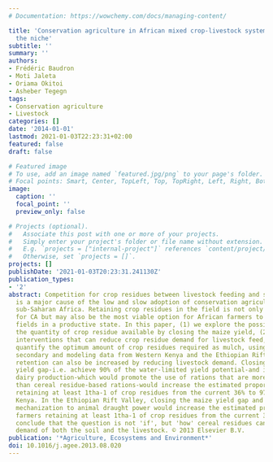 ```yaml
---
# Documentation: https://wowchemy.com/docs/managing-content/

title: 'Conservation agriculture in African mixed crop-livestock systems: Expanding
  the niche'
subtitle: ''
summary: ''
authors:
- Frédéric Baudron
- Moti Jaleta
- Oriama Okitoi
- Asheber Tegegn
tags:
- Conservation agriculture
- Livestock
categories: []
date: '2014-01-01'
lastmod: 2021-01-03T22:23:31+02:00
featured: false
draft: false

# Featured image
# To use, add an image named `featured.jpg/png` to your page's folder.
# Focal points: Smart, Center, TopLeft, Top, TopRight, Left, Right, BottomLeft, Bottom, BottomRight.
image:
  caption: ''
  focal_point: ''
  preview_only: false

# Projects (optional).
#   Associate this post with one or more of your projects.
#   Simply enter your project's folder or file name without extension.
#   E.g. `projects = ["internal-project"]` references `content/project/deep-learning/index.md`.
#   Otherwise, set `projects = []`.
projects: []
publishDate: '2021-01-03T20:23:31.241130Z'
publication_types:
- '2'
abstract: Competition for crop residues between livestock feeding and soil mulching
  is a major cause of the low and slow adoption of conservation agriculture (CA) in
  sub-Saharan Africa. Retaining crop residues in the field is not only a prerequisite
  for CA but may also be the most viable option for African farmers to retain their
  fields in a productive state. In this paper, (1) we explore the possibility of increasing
  the quantity of crop residue available by closing the maize yield, (2) we propose
  interventions that can reduce crop residue demand for livestock feed, and (3) we
  quantify the optimum amount of crop residues required as mulch, using empirical,
  secondary and modeling data from Western Kenya and the Ethiopian Rift Valley. Residue
  retention can also be increased by reducing livestock demand. Closing the maize
  yield gap-i.e. achieve 90% of the water-limited yield potential-and intensifying
  dairy production-which would promote the use of rations that are more energy-dense
  than cereal residue-based rations-would increase the estimated proportion of farmers
  retaining at least 1tha-1 of crop residues from the current 36% to 97% in Western
  Kenya. In the Ethiopian Rift Valley, closing the maize yield gap and substituting
  mechanization to animal draught power would increase the estimated proportion of
  farmers retaining at least 1tha-1 of crop residues from the current 3% to 83%. We
  conclude that the question is not 'if', but 'how' cereal residues can fulfill the
  demand of both the soil and the livestock. © 2013 Elsevier B.V.
publication: '*Agriculture, Ecosystems and Environment*'
doi: 10.1016/j.agee.2013.08.020
---
```

